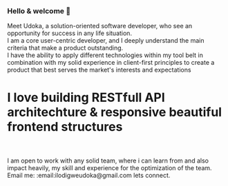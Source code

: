 ### Hello & welcome 👋

  Meet Udoka, a solution-oriented software developer, who see an opportunity for success in any life situation. 
<br>
  I am a core user-centric developer, and I deeply understand the main criteria that make a product outstanding.
<br>
  I have the ability to apply different technologies within my tool belt in combination with my solid experience in client-first principles to create a product that best serves the market's interests and expectations
  <br>
  # I love building RESTfull API architechture & responsive beautiful frontend structures
  <br>
  <br>
  I am open to work with any solid team, where i can learn from and also impact heavily, my skill and experience for the optimization of the team. Email me: :email:ilodigweudoka@gmail.com  lets connect.



